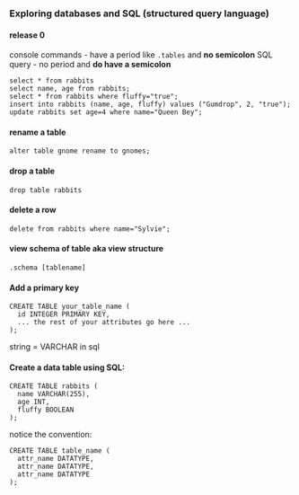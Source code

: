 ### Exploring databases and SQL (structured query language)  
#### release 0 
console commands - have a period like `.tables` and **no semicolon**
SQL query - no period and **do have a semicolon** 

```
select * from rabbits
select name, age from rabbits;
select * from rabbits where fluffy="true";
insert into rabbits (name, age, fluffy) values ("Gumdrop", 2, "true");
update rabbits set age=4 where name="Queen Bey";
```

#### rename a table
`alter table gnome rename to gnomes;`

#### drop a table
`drop table rabbits`

#### delete a row
`delete from rabbits where name="Sylvie";`

#### view schema of table aka view structure
`.schema [tablename]`

#### Add a primary key
```
CREATE TABLE your_table_name (
  id INTEGER PRIMARY KEY,
  ... the rest of your attributes go here ...
);
```


string = VARCHAR in sql

#### Create a data table using SQL:
```
CREATE TABLE rabbits (
  name VARCHAR(255),
  age INT,
  fluffy BOOLEAN
);
```

notice the convention:
```
CREATE TABLE table_name (
  attr_name DATATYPE,
  attr_name DATATYPE,
  attr_name DATATYPE
);
```









                          